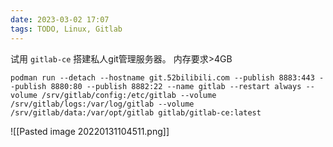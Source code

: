 ```yaml
---
date: 2023-03-02 17:07
tags: TODO, Linux, Gitlab
---
```


试用 `gitlab-ce` 搭建私人git管理服务器。
内存要求>4GB

```
podman run --detach --hostname git.52bilibili.com --publish 8883:443 --publish 8880:80 --publish 8882:22 --name gitlab --restart always --volume /srv/gitlab/config:/etc/gitlab --volume /srv/gitlab/logs:/var/log/gitlab --volume /srv/gitlab/data:/var/opt/gitlab gitlab/gitlab-ce:latest
```

![[Pasted image 20220131104511.png]]